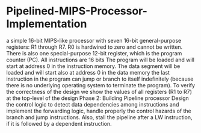 # Pipelined-MIPS-Processor-Implementation
a simple 16-bit MIPS-like processor with seven 16-bit general-purpose registers: R1 through R7. R0 is hardwired to zero and cannot be written. There is also one special-purpose 12-bit register, which is the program counter (PC). All instructions are 16 bits
The program will be loaded and will start at address 0 in the instruction memory. The data segment will be loaded and will start also at address 0 in the data memory the last instruction in the program can jump or branch to itself indefinitely (because there is no underlying operating system to terminate the program).
To verify the correctness of the design we show the values of all registers (R1 to R7) at the top-level of the design
Phase 2: Building Pipeline processor
Design the control logic to detect data dependencies among instructions and implement the forwarding logic, handle properly the control hazards of the branch and jump instructions. Also, stall the pipeline after a LW instruction, if it is followed by a dependent instruction.
